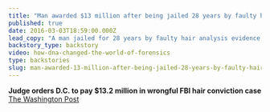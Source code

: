```yaml
---
title: "Man awarded $13 million after being jailed 28 years by faulty hair analysis"
published: true
date: 2016-03-03T18:59:00.000Z
lead_copy: "A man jailed for 28 years by faulty hair analysis evidence receives $13.2 million. And he\'s not alone. Watch \"The DNA Revolution: Hair Analysis.\" "
backstory_type: backstory
video: how-dna-changed-the-world-of-forensics
type: backstories
slug: man-awarded-13-million-after-being-jailed-28-years-by-faulty-hair-analysis
---
```


**Judge orders D.C. to pay $13.2 million in wrongful FBI hair conviction case**
[The Washington Post](https://www.washingtonpost.com/local/public-safety/judge-orders-dc-to-pay-132-million-in-wrongful-fbi-hair-conviction-case/2016/02/28/da82e178-dcde-11e5-81ae-7491b9b9e7df_story.html?postshare=4841456761139144&tid=ss_tw)


